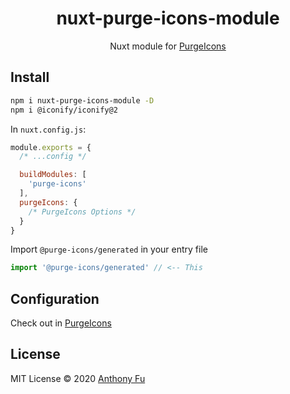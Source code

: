 <h1 align='center'>nuxt-purge-icons-module</h1>

<p align='center'>Nuxt module for <a href="https://github.com/antfu/purge-icons" target="_blank">PurgeIcons</a></p>

## Install

```sh
npm i nuxt-purge-icons-module -D
npm i @iconify/iconify@2
```

In `nuxt.config.js`:

```js
module.exports = {
  /* ...config */

  buildModules: [
    'purge-icons'
  ],
  purgeIcons: {
    /* PurgeIcons Options */
  }
}
```

Import `@purge-icons/generated` in your entry file

```ts
import '@purge-icons/generated' // <-- This
```

## Configuration

Check out in [PurgeIcons](https://github.com/antfu/purge-icons#programmatic-api)

## License

MIT License © 2020 [Anthony Fu](https://github.com/antfu)
